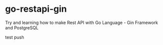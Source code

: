 # go-restapi-gin

Try and learning how to make Rest API with Go Language - Gin Framework and PostgreSQL

test push
